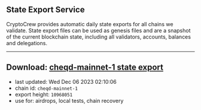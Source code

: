 ## State Export Service
CryptoCrew provides automatic daily state exports for all chains we validate. State export files can be used as genesis files and are a snapshot of the current blockchain state, including all validators, accounts, balances and delegations.

---
**Download: [cheqd-mainnet-1 state export](https://dl.ccvalidators.com/SERVICE/cheqd/cheqd-mainnet-1_export_10968051.json)**
---

- last updated: Wed Dec 06 2023 02:10:06
- chain id: `cheqd-mainnet-1`
- export height: `10968051`
- use for: airdrops, local tests, chain recovery

